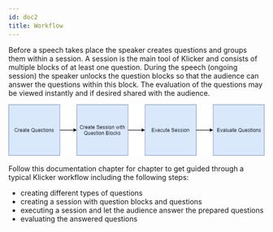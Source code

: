 ```yaml
---
id: doc2
title: Workflow
---
```


Before a speech takes place the speaker creates questions and groups them within a session.
A session is the main tool of Klicker and consists of multiple blocks of at least one
question. During the speech (ongoing session) the speaker unlocks the question blocks so
that the audience can answer the questions within this block. The evaluation of the
questions may be viewed instantly and if desired shared with the audience.

![workflow](assets/workflow.png)

Follow this documentation chapter for chapter to get guided through a typical Klicker workflow including the following steps:
- creating different types of questions
- creating a session with question blocks and questions
- executing a session and let the audience answer the prepared questions
- evaluating the answered questions
